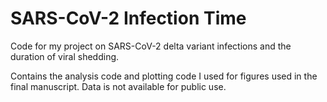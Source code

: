 # SARS-CoV-2 Infection Time
 Code for my project on SARS-CoV-2 delta variant infections and the duration of viral shedding.
 
 Contains the analysis code and plotting code I used for figures used in the final manuscript. Data is not available for public use.
